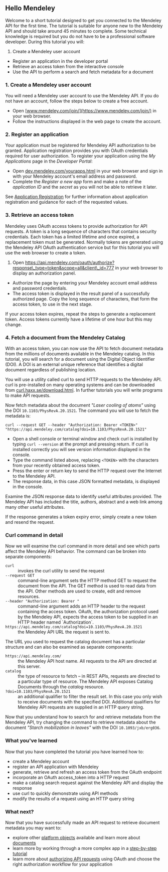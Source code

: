 ## Hello Mendeley

Welcome to a short tutorial designed to get you connected to the Mendeley API for the first time. The tutorial is suitable for anyone new to the Mendeley API and should take around 45 minutes to complete. Some technical knowledge is required but you do not have to be a professional software developer. During this tutorial you will:

1. Create a Mendeley user account
* Register an application in the developer portal
* Retrieve an access token from the interactive console
* Use the API to perform a search and fetch metadata for a document


### 1. Create a Mendeley user account

You will need a Mendeley user account to use the Mendeley API. If you do not have an account, follow the steps below to create a free account.

* Open [www.mendeley.com/join/](https://www.mendeley.com/join/) in your web browser.
* Follow the instructions displayed in the web page to create the account.

### 2. Register an application

Your application must be registered for Mendeley API authorization to be granted. Application registration provides you with OAuth credentials required for user authorization. To register your application using the *My Applications* page in the *Developer Portal*:

* Open [dev.mendeley.com/yourapps.html](http://dev.mendeley.com/yourapps.html) in your web browser and sign in with your Mendeley account's email address and password.
* Complete the *Register a new app* form and make a note of the *application ID* and the *secret* as you will not be able to retrieve it later.

See [Application Registration](../reference/topics/application_registration.html) for further information about application registration and guidance for each of the requested values.

### 3. Retrieve an access token

Mendeley uses OAuth access tokens to provide authorization for API requests. A token is a long sequence of characters that contains security credentials. Each token has a limited lifetime and once expired, a replacement token must be generated. 
Normally tokens are generated using the Mendeley API OAuth authentication service but for this tutorial you will use the web browser to create a token.

1. Open <a href="https://api.mendeley.com/oauth/authorize?response_type=token&scope=all&client_id=777" target="_blank">https://api.mendeley.com/oauth/authorize?response\_type=token&scope=all&client\_id=777</a> in your web browser to display an authorization panel.
* Authorize the page by entering your Mendeley account email address and password credentials.
* The access token is displayed in the result panel of a successfully authorized page. Copy the long sequence of characters, that form the access token, to use in the next stage. 

If your access token expires, repeat the steps to generate a replacement token. Access tokens currently have a lifetime of one hour but this may change.


### 4. Fetch a document from the Mendeley Catalog

With an access token, you can now use the API to fetch document metadata from the millions of documents available in the Mendeley catalog. In this tutorial, you will search for a document using the Digital Object Identifier (DOI). A DOI is an external unique reference that identifies a digital document regardless of publishing location.

You will use a utility called curl to send HTTP requests to the Mendeley API. curl is pre-installed on many operating systems and can be downloaded from [curl.haxx.se/download.html](http://curl.haxx.se/download.html). In further tutorials you will write programs to make API requests.

Now fetch metadata about the document *"Laser cooling of atoms"* using the DOI `10.1103/PhysRevA.20.1521`. The command you will use to fetch the metadata is:

	curl --request GET --header "Authorization: Bearer <TOKEN>" "https://api.mendeley.com/catalog?doi=10.1103/PhysRevA.20.1521"

* Open a shell console or terminal window and check curl is installed by typing `curl --version` at the prompt and pressing return. If curl is installed correctly you will see version information displayed in the console.
* Type the command listed above, replacing `<TOKEN>` with the characters from your recently obtained access token.
* Press the enter or return key to send the HTTP request over the Internet to the Mendeley API.
* The response data, in this case JSON formatted metadata, is displayed in the console.

Examine the JSON response data to identify useful attributes provided. The Mendeley API has included the title, authors, abstract and a web link among many other useful attributes.

If the response generates a token expiry error, simply create a new token and resend the request.


### Curl command in detail
Now we will examine the curl command in more detail and see which parts affect the Mendeley API behavior. The command can be broken into separate components:

<dl>
<dt><code>curl</code></dt>
<dd>invokes the curl utility to send the request</dd>
<dt><code>--request GET</code></dt>
<dd>command-line argument sets the HTTP method GET to request the document from the API. The GET method is used to read data from the API. Other methods are used to create, edit and remove resources.</dd>
<dt><code>--header "Authorization: Bearer <TOKEN>"</code></dt>
<dd>command-line argument adds an HTTP header to the request containing the access token. OAuth, the authorization protocol used by the Mendeley API, expects the access token to be supplied in an HTTP header named `Authorization`.</dd>
<dt><code>https://api.mendeley.com/catalog?doi=10.1103/PhysRevA.20.1521</code></dt>
<dd>the Mendeley API URL the request is sent to.</dd>
</dl>

The URL you used to request the catalog document has a particular structure and can also be examined as separate components:

<dl>
<dt><code>https://api.mendeley.com/</code></dt>
<dd>the Mendeley API host name. All requests to the API are directed at this server.</dd>
<dt><code>catalog</code></dt>
<dd>the type of resource to fetch – in REST APIs, requests are directed to a particular type of resource. The Mendeley API exposes Catalog Documents through the <em>catalog</em> resource.</dd>
<dt><code>?doi=10.1103/PhysRevA.20.1521</code></dt>
<dd>an additional qualifier to filter the result set. In this case you only wish to receive documents with the specified DOI. Additional qualifiers for Mendeley API requests are supplied in an HTTP query string.</dd>
</dl>

Now that you understand how to search for and retrieve metadata from the Mendeley API, try changing the command to retrieve metadata about the document *"Starch mobilization in leaves"* with the DOI `10.1093/jxb/erg036`.


### What you've learned

Now that you have completed the tutorial you have learned how to:

* create a Mendeley account
* register an API application with Mendeley
* generate, retrieve and refresh an access token from the OAuth endpoint
* incorporate an OAuth access\_token into a HTTP request
* make a catalog search request against the Mendeley API and display the response
* use curl to quickly demonstrate using API methods
* modify the results of a request using an HTTP query string


### What next?

Now that you have successfully made an API request to retrieve document metadata you may want to:

* explore other [platform objects](../overview/platform_objects.html) available and learn more about [documents](../overview/platform_objects.html#documents)
* learn more by working through a more complex app in a [step-by-step tutorial](walk_through.html)
* learn more about [authorizing API requests](../reference/) using OAuth and choose the right authorization workflow for your application
